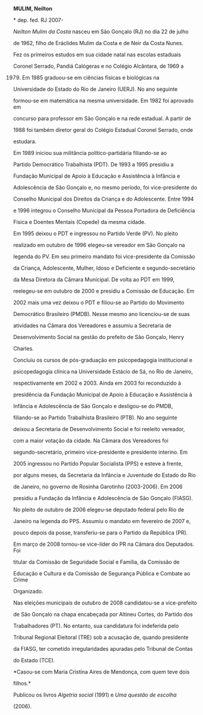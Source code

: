 **MULIM, Neilton**



\* dep. fed. RJ 2007-



*Neilton Mulim da Costa* nasceu em São Gonçalo (RJ) no dia 22 de julho

de 1962, filho de Eráclides Mulim da Costa e de Neir da Costa Nunes.



Fez os primeiros estudos em sua cidade natal nas escolas estaduais

Coronel Serrado, Pandiá Calógeras e no Colégio Alcântara, de 1969 a

1979. Em 1985 graduou-se em ciências físicas e biológicas na

Universidade do Estado do Rio de Janeiro (UERJ). No ano seguinte

formou-se em matemática na mesma universidade. Em 1982 foi aprovado em

concurso para professor em São Gonçalo e na rede estadual. A partir de

1988 foi também diretor geral do Colégio Estadual Coronel Serrado, onde

estudara.



Em 1989 iniciou sua militância político-partidária filiando-se ao

Partido Democrático Trabalhista (PDT). De 1993 a 1995 presidiu a

Fundação Municipal de Apoio à Educação e Assistência à Infância e

Adolescência de São Gonçalo e, no mesmo período, foi vice-presidente do

Conselho Municipal dos Direitos da Criança e do Adolescente. Entre 1994

e 1996 integrou o Conselho Municipal da Pessoa Portadora de Deficiência

Física e Doentes Mentais (Copede) da mesma cidade.



Em 1995 deixou o PDT e ingressou no Partido Verde (PV). No pleito

realizado em outubro de 1996 elegeu-se vereador em São Gonçalo na

legenda do PV. Em seu primeiro mandato foi vice-presidente da Comissão

da Criança, Adolescente, Mulher, Idoso e Deficiente e segundo-secretário

da Mesa Diretora da Câmara Municipal. De volta ao PDT em 1999,

reelegeu-se em outubro de 2000 e presidiu a Comissão de Educação. Em

2002 mais uma vez deixou o PDT e filiou-se ao Partido do Movimento

Democrático Brasileiro (PMDB). Nesse mesmo ano licenciou-se de suas

atividades na Câmara dos Vereadores e assumiu a Secretaria de

Desenvolvimento Social na gestão do prefeito de São Gonçalo, Henry

Charles.



Concluiu os cursos de pós-graduação em psicopedagogia institucional e

psicopedagogia clínica na Universidade Estácio de Sá, no Rio de Janeiro,

respectivamente em 2002 e 2003. Ainda em 2003 foi reconduzido à

presidência da Fundação Municipal de Apoio à Educação e Assistência à

Infância e Adolescência de São Gonçalo e desligou-se do PMDB,

filiando-se ao Partido Trabalhista Brasileiro (PTB). No ano seguinte

deixou a Secretaria de Desenvolvimento Social e foi reeleito vereador,

com a maior votação da cidade. Na Câmara dos Vereadores foi

segundo-secretário, primeiro vice-presidente e presidente interino. Em

2005 ingressou no Partido Popular Socialista (PPS) e esteve à frente,

por alguns meses, da Secretaria da Infância e Juventude do Estado do Rio

de Janeiro, no governo de Rosinha Garotinho (2003-2006). Em 2006

presidiu a Fundação da Infância e Adolescência de São Gonçalo (FIASG).



No pleito de outubro de 2006 elegeu-se deputado federal pelo Rio de

Janeiro na legenda do PPS. Assumiu o mandato em fevereiro de 2007 e,

pouco depois da posse, transferiu-se para o Partido da República (PR).

Em março de 2008 tornou-se vice-líder do PR na Câmara dos Deputados. Foi

titular da Comissão de Seguridade Social e Família, da Comissão de

Educação e Cultura e da Comissão de Segurança Pública e Combate ao Crime

Organizado.



Nas eleições municipais de outubro de 2008 candidatou-se a vice-prefeito

de São Gonçalo na chapa encabeçada por Altineu Cortes, do Partido dos

Trabalhadores (PT). No entanto, sua candidatura foi indeferida pelo

Tribunal Regional Eleitoral (TRE) sob a acusação de, quando presidente

da FIASG, ter cometido irregularidades apuradas pelo Tribunal de Contas

do Estado (TCE).



*Casou-se com Maria Cristina Aires de Mendonça, com quem teve dois

filhos.*



Publicou os livros *Algetria social* (1991) e *Uma questão de escolha*

(2006).



